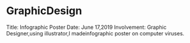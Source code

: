 # GraphicDesign
Title: Infographic Poster
Date: June 17,2019
Involvement: Graphic Designer,using illustrator,I madeinfographic poster on computer viruses.
